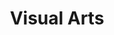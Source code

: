 ---
layout: art
title: Visual Arts
permalink: /art/
published: true
isPublic_b: true

email: joyce.chen1@uwaterloo.ca
phone: (647) 501-6661
instagram: https://www.instagram.com/joy.ceart/
linkedin: https://www.linkedin.com/in/joycechen9/
#####################
---